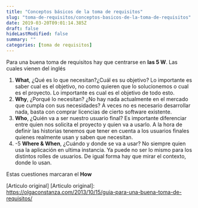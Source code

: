 ```yaml
---
title: "Conceptos básicos de la toma de requisitos"
slug: "toma-de-requisitos/conceptos-basicos-de-la-toma-de-requisitos"
date: 2019-03-20T09:01:14.385Z
draft: false
hideLastModified: false
summary: ""
categories: [toma de requisitos]
---
```


  Para una buena toma de requisitos hay que centrarse en __las 5 W__. Las cuales
  vienen del inglés

1. __What__, ¿Qué es lo que necesitan?¿Cuál es su objetivo? Lo importante es
saber cual es el objetivo, no como quieren que lo solucionemos o cual es el
proyecto. Lo importante es cual es el objetivo de todo esto.
2. __Why__, ¿Porqué lo necesitan? ¿No hay nada actualmente en el mercado que
cumpla con sus necesidades? A veces no es necesario desarrollar nada, basta con
comprar licencias de cierto software existente.
3. __Who__, ¿Quién va a ser nuestro usuario final? Es importante diferenciar
entre quien nos solicita el proyecto y quien va a usarlo. A la hora de definir
las historias tenemos que tener en cuenta a los usuarios finales quienes
realmente usan y saben que necesitan.
4. -5 __Where & When__, ¿Cuándo y donde se va a usar? No siempre quien usa la
aplicación en ultima instancia. Ya puede no ser lo mismo para los distintos
rolles de usuarios. De igual forma hay que mirar el contexto, donde lo usan.

  Estas cuestiones marcaran el __How__

  [Articulo original]
  [Articulo original]: https://olgaconstanza.com/2013/10/15/guia-para-una-buena-toma-de-requisitos/

